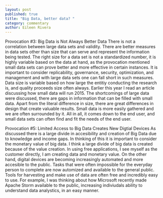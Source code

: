 ```yaml
---
layout: post
published: true
title: "Big Data, better data? "
category: commentary
author: Eileen Rivera
---
```


Provocation #3: Big Data is Not Always Better Data
	There is not a correlation between large data sets and validity. There are better measures in data sets other than size that can serve and represent the information being tested. The right size for a data set is not a standardized number, it is highly variable based on the data at hand, as the provocation mentioned small data sets can prove better and more effective in certain instances. It is important to consider replicability, governance, security, optimization, and management and with large data sets one can fall short in such measures.  Data size is variable based on how large the entitiy conducting the research is, and quality proceeds size often always. Earlier this year I read an article discussing how small data will run 2015. The shortcomings of large data were discussed, there are gaps in information that can be filled with small data. Apart from the literal difference in size, there are great differences in design that create valuable results. Small data is more easily gathered and we are often surrounded by it. All in all, it comes down to the end user, and small data sets can often find and fit the needs of the end user. 
    
Provocation #5: Limited Access to Big Data Creates New Digtial Devices
	As discussed there is a large divide in accesibility and creation of Big Data due to knowledge and income gaps. In thinking of this it is important to consider the monetary value of big data. I think a large divide of big data is created because of the value creation. In using free applications, I see myself as the customer directly, I am creating data and monetary value. On the other hand, digital devices are becoming increasingly automated and more accesible to the public. Tasks that were often impossible for the everyday person to complete are now automized and available to the general public. Tools for harvesting and make use of data are often free and incredibly easy to use. For example, I was thinking about how Microsoft recently made Apache Storm available to the public, increasing indiviudals ability to understand data analystics, in an easy manner.